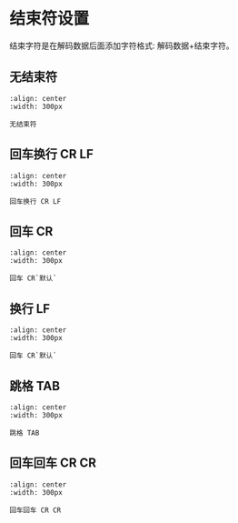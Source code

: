 # 结束符设置
结束字符是在解码数据后面添加字符格式: 解码数据+结束字符。

## 无结束符

```{figure} ../../../media/021040.png
:align: center
:width: 300px

无结束符
```


## 回车换行 CR LF

```{figure} ../../../media/0213405Cr5Cn.png
:align: center
:width: 300px

回车换行 CR LF
```


## 回车 CR

```{figure} ../../../media/0212405Cr.png
:align: center
:width: 300px

回车 CR`默认`
```


## 换行 LF

```{figure} ../../../media/0212405Cn.png
:align: center
:width: 300px

回车 CR`默认`
```


## 跳格 TAB

```{figure} ../../../media/0212405Ct.png
:align: center
:width: 300px

跳格 TAB
```


## 回车回车 CR CR

```{figure} ../../../media/0211405Cr5Cr.png
:align: center
:width: 300px

回车回车 CR CR
```
